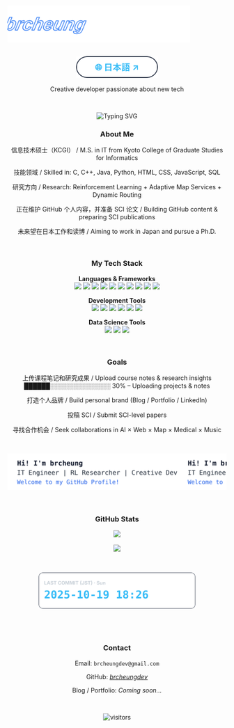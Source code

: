 <img src="./assets/logo-moving.svg" alt="brcheung logo" width="420">
<h2 align="center"></h2>

<p align="center">
  <a href="READMEja.md"><img src="assets/jabutton.svg?v=1" alt="Japan" height="50"></a>
</p>

<p align="center">Creative developer passionate about new tech</p>
<br>
<p align="center">
  <img
    src="https://readme-typing-svg.demolab.com?center=true&vCenter=true&multiline=true&width=900&height=150&font=Fira+Code&size=28&duration=1500&pause=500&repeat=false&lines=Hi+there+I'm+brcheung;IT+Engineer+%7C+RL+Researcher+%7C+Creative+Dev;Welcome+to+my+GitHub+Profile!"
    alt="Typing SVG"
  />
</p>




<h3 align="center"> About Me </h3>

<p align="center">
 信息技术硕士（KCGI） / M.S. in IT from Kyoto College of Graduate Studies for Informatics<br>
</p>
<p align="center">
   技能领域 / Skilled in: C, C++, Java, Python, HTML, CSS, JavaScript, SQL<br>
</p>
<p align="center">
  研究方向 / Research: Reinforcement Learning + Adaptive Map Services + Dynamic Routing<br>
</p>
<p align="center">
  正在维护 GitHub 个人内容，并准备 SCI 论文 / Building GitHub content & preparing SCI publications<br>
</p>
<p align="center">
  未来望在日本工作和读博 / Aiming to work in Japan and pursue a Ph.D.
</p>
<br>


<h3 align="center"> My Tech Stack </h3>

<p align="center">
<b> Languages & Frameworks </b><br>

<img src="https://img.shields.io/badge/-C-A8B9CC?logo=c&logoColor=white"/>
<img src="https://img.shields.io/badge/-C++-00599C?logo=c%2B%2B&logoColor=white"/>
<img src="https://img.shields.io/badge/-Java-007396?logo=java&logoColor=white"/>
<img src="https://img.shields.io/badge/-Python-3776AB?logo=python&logoColor=white"/>
<img src="https://img.shields.io/badge/-JavaScript-F7DF1E?logo=javascript&logoColor=black"/>
<img src="https://img.shields.io/badge/-PHP-777BB4?logo=php&logoColor=white"/>
<img src="https://img.shields.io/badge/-HTML5-E34F26?logo=html5&logoColor=white"/>
<img src="https://img.shields.io/badge/-CSS3-1572B6?logo=css3&logoColor=white"/>
<img src="https://img.shields.io/badge/-jQuery-0769AD?logo=jquery&logoColor=white"/>
<img src="https://img.shields.io/badge/-SQL-003B57?logo=mysql&logoColor=white"/>
</p>

<p align="center">
<b> Development Tools </b><br>
<img src="https://img.shields.io/badge/-VSCode-007ACC?logo=visual-studio-code&logoColor=white"/>
<img src="https://img.shields.io/badge/-Visual%20Studio-5C2D91?logo=visual-studio&logoColor=white"/>
<img src="https://img.shields.io/badge/-Eclipse-2C2255?logo=eclipseide&logoColor=white"/>
<img src="https://img.shields.io/badge/-XAMPP-FB7A24?logo=xampp&logoColor=white"/>
<img src="https://img.shields.io/badge/-Git-F05032?logo=git&logoColor=white"/>
<img src="https://img.shields.io/badge/-MySQL-4479A1?logo=mysql&logoColor=white"/>
</p>

<p align="center">
<b> Data Science Tools </b><br>
<img src="https://img.shields.io/badge/-Anaconda-44A833?logo=anaconda&logoColor=white"/>
<img src="https://img.shields.io/badge/-Jupyter-F37626?logo=jupyter&logoColor=white"/>
<img src="https://img.shields.io/badge/-Colab-F9AB00?logo=googlecolab&logoColor=black"/>
</p>


<br>
<h3 align="center"> Goals </h3>

<p align="center">
 上传课程笔记和研究成果 / Upload course notes & research insights<br>
██████░░░░░░░░░░░░░░ 30% – Uploading projects & notes<br>
</p>
<p align="center">
 打造个人品牌 / Build personal brand (Blog / Portfolio / LinkedIn)<br>
</p>
<p align="center">
 投稿 SCI / Submit SCI-level papers<br>
</p>
<p align="center">
 寻找合作机会 / Seek collaborations in AI × Web × Map × Medical × Music
</p>

<br>
<p align="center">
  <img src="assets/assets/text-moving.svg?v=1" alt="Moving Logo" width="900">
</p>

<br>
<h3 align="center"> GitHub Stats</h3>
<p align="center">
<img src="https://github-readme-stats.vercel.app/api?username=brcheungdev&show_icons=true&theme=transparent&bg_color=00000000&hide_border=false&border_color=263043&border_radius=12&title_color=E6EDF3&text_color=C9D1D9&icon_color=36BCF7&card_width=500&v=8" />
</p>
<p align="center">
<img src="https://github-readme-stats.vercel.app/api/top-langs/?username=brcheungdev&layout=compact&theme=transparent&bg_color=00000000&hide_border=false&border_color=263043&border_radius=12&title_color=E6EDF3&text_color=C9D1D9&card_width=500&langs_count=8&v=8" />
</p>


<br>

<p align="center">
<img src="assets/last-commit.svg?v=20251020-104623" width="360" alt="Last Commit (JST)">
</p>
<br><br>

<h2 align="center"></h2>
<h3 align="center"> Contact</h3>
<p align="center">
 Email: <code>brcheungdev@gmail.com</code>
</p>
<p align="center">
 GitHub: <a href="https://github.com/brcheungdev"><em>brcheungdev    </em></a>
</p>
<p align="center">
 Blog / Portfolio: <i>Coming soon...</i>
</p>
<br>
<p align="center">
  <img src="https://komarev.com/ghpvc/?username=brcheungdev&label=Profile+Views&color=blue&style=flat" alt="visitors"/>
</p>
